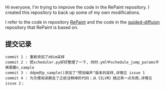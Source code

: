 Hi everyone, I'm trying to improve the code in the RePaint repository.
I created this repository to back up some of my own modifications.

I refer to the code in repository [RePaint](https://github.com/andreas128/RePaint) and the code in the [guided-diffuion](https://github.com/openai/guided-diffusion) repository that RePaint is based on.


## 提交记录
```
commit 1 : 重新添加了ddim采样
commit 2 : 把scheduler.py好好整理了一下, 同时.yml中schedule_jump_params不再需要n_sample
commit 3 : ddpm的p_sample()添加了"预测噪声"版本的采样,详情见 issue 1 
commit 4 : 为方便阅读删去了之前注释掉的代码；从《ILVR》搞过来一点东西,详情见 issue 2；

```